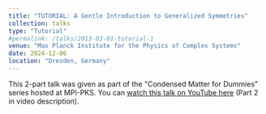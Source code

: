 ```yaml
---
title: "TUTORIAL: A Gentle Introduction to Generalized Symmetries"
collection: talks
type: "Tutorial"
#permalink: /talks/2013-03-01-tutorial-1
venue: "Max Planck Institute for the Physics of Complex Systems"
date: 2024-12-06
location: "Dresden, Germany"
---
```


This 2-part talk was given as part of the "Condensed Matter for Dummies" series hosted at MPI-PKS. You can [watch this talk on YouTube here](https://youtu.be/5fwz-5uyTzg)  (Part 2 in video description).

<!-- This is a description of your tutorial, note the different field in type. This is a markdown files that can be all markdown-ified like any other post. Yay markdown! -->
